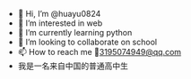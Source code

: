 - 👋 Hi, I’m @huayu0824
- 👀 I’m interested in web
- 🌱 I’m currently learning python
- 💞️ I’m looking to collaborate on school
- 📫 How to reach me 📧3195074949@qq.com
- 我是一名来自中国的普通高中生
<!---
huayu0824/huayu0824 is a ✨ special ✨ repository because its `README.md` (this file) appears on your GitHub profile.
You can click the Preview link to take a look at your changes.
--->
